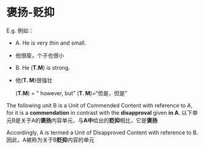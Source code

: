 # 褒扬-贬抑
E.g. 例如：
- A. He is very thin and small.
- 他很瘦，个子也很小
- B. He (**T.M**) is strong.
- 他(**T. M**)很强壮

    (**T.M**) = " however, but"
    (**T. M**)=“但是，但是”

The following unit B is a Unit of Commended Content with reference to A, for it is a **commendation** in contrast with the **disapproval** given **in A**.
以下单元B是关于A的**褒扬**内容单元，与**A中**给出的**贬抑**相比，它是**褒扬**

Accordingly, A is termed a Unit of Disapproved Content with reference to B.
因此，A被称为关于B**贬抑**内容的单元